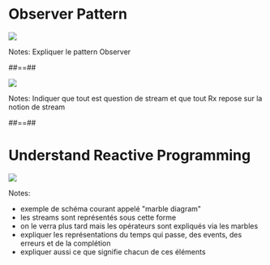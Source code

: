 # Observer Pattern

<div class="full-center">
 <img src="./assets/images/Pattern-Observer.png">
</div>

Notes:
Expliquer le pattern Observer

##==##

<div class="full-center">
 <img class="h-600" src="./assets/images/everything-stream.jpeg">
</div>

Notes:
Indiquer que tout est question de stream et que tout Rx repose sur la notion de stream

##==##

# Understand Reactive Programming

<div class="full-center">
 <img src="./assets/images/Stream-explanation.png">
</div>

Notes:

- exemple de schéma courant appelé "marble diagram"
- les streams sont représentés sous cette forme
- on le verra plus tard mais les opérateurs sont expliqués via les marbles
- expliquer les représentations du temps qui passe, des events, des erreurs et de la complétion
- expliquer aussi ce que signifie chacun de ces éléments
